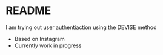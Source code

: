 # README

I am trying out user authentiaction using the DEVISE method

* Based on Instagram
* Currently work in progress
